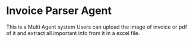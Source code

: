 # Invoice Parser Agent 
This is a Multi Agent system
Users can upload the image of invoice or pdf of it and extract all important info from it in a excel file.
